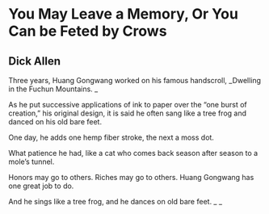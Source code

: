 # You May Leave a Memory, Or You Can be Feted by Crows
## Dick Allen
Three years, Huang Gongwang
worked on his famous handscroll,
 _Dwelling in the Fuchun Mountains.
_

As he put successive applications of ink to paper
over the “one burst of creation,” his original design,
it is said he often sang like a tree frog
and danced on his old bare feet.

One day, he adds one hemp fiber stroke,
the next a moss dot.

What patience he had,
like a cat who comes back season after season to a mole’s tunnel.

Honors may go to others.
Riches may go to others.
Huang Gongwang has one great job to do.

And he sings like a tree frog,
and he dances on old bare feet. _
_